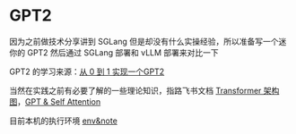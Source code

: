 # GPT2
因为之前做技术分享讲到 SGLang 但是却没有什么实操经验，所以准备写一个迷你的 GPT2 然后通过 SGLang 部署和 vLLM 部署来对比一下

GPT2 的学习来源：[从 0 到 1 实现一个GPT2](https://www.bilibili.com/video/BV12s421u7sZ/?spm_id_from=333.1391.0.0&vd_source=def395bf81634ebee1a6e15ae3527074)

当然在实践之前有必要了解的一些理论知识，指路飞书文档
[Transformer 架构图](https://r712him1th.feishu.cn/wiki/BSfgwYNSmiDuDdkYnsMct2dnnph)，[GPT & Self Attention](https://r712him1th.feishu.cn/wiki/Feyjwcd72i5YvAkMwlQcY0xgnC6)

目前本机的执行环境
[env&note](https://r712him1th.feishu.cn/wiki/Mabtwo782iLaziknFdwcsBmznoe)